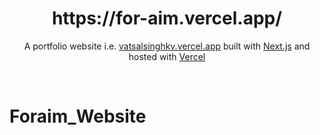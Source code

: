 <h1 align="center">
  https://for-aim.vercel.app/
</h1>
<p align="center">
  A portfolio website i.e. <a href="https://for-aim.vercel.app/" target="_blank">vatsalsinghkv.vercel.app</a> built with <a href="https://nextjs.org/" target="_blank">Next.js</a> and hosted with <a href="https://vercel.com/" target="_blank">Vercel</a>
</p>
<br>

# Foraim_Website

